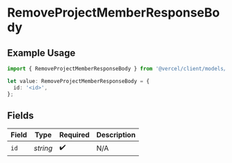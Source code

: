 # RemoveProjectMemberResponseBody

## Example Usage

```typescript
import { RemoveProjectMemberResponseBody } from '@vercel/client/models/operations';

let value: RemoveProjectMemberResponseBody = {
  id: '<id>',
};
```

## Fields

| Field | Type     | Required           | Description |
| ----- | -------- | ------------------ | ----------- |
| `id`  | _string_ | :heavy_check_mark: | N/A         |
